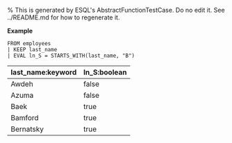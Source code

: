 % This is generated by ESQL's AbstractFunctionTestCase. Do no edit it. See ../README.md for how to regenerate it.

**Example**

```esql
FROM employees
| KEEP last_name
| EVAL ln_S = STARTS_WITH(last_name, "B")
```

| last_name:keyword | ln_S:boolean |
| --- | --- |
| Awdeh | false |
| Azuma | false |
| Baek | true |
| Bamford | true |
| Bernatsky | true |


